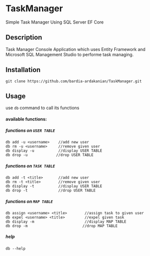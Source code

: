 # TaskManager
Simple Task Manager Using SQL Server EF Core

## Description
Task Manager Console Application which uses Entity Framework and Microsoft SQL Management Studio to performe task managing.

## Installation
```git clone https://github.com/bardia-ardakanian/TaskManager.git```

## Usage
use ```db``` command to call its functions

#### available functions:
##### functions on ```USER TABLE```
    db add -u <username>    //add new user
    db rm -u <username>     //remove given user
    db display -u           //display USER TABLE
    db drop -u             //drop USER TABLE

##### functions on ```TASK TABLE```
    db add -t <title>       //add new user
    db rm -t <title>        //remove given user
    db display -t           //display USER TABLE
    db drop -t              //drop USER TABLE

##### functions on ```MAP TABLE```
    db assign <username> <title>        //assign task to given user
    db expel <username> <title>         //expel given task
    db display -m                       //display MAP TABLE
    db drop -m                         //drop MAP TABLE

##### help
    db --help
